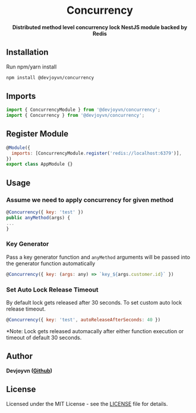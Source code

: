 <h1 align="center">Concurrency</h1>

<div align="center">
  <h4>Distributed method level concurrency lock NestJS module backed by Redis </h4>
</div>

## Installation

Run npm/yarn install

```bash
npm install @devjoyvn/concurrency
```

## Imports

```js
import { ConcurrencyModule } from '@devjoyvn/concurrency';
import { Concurrency } from '@devjoyvn/concurrency';
```

## Register Module

```js
@Module({
  imports: [ConcurrencyModule.register('redis://localhost:6379')],
})
export class AppModule {}
```

## Usage

### Assume we need to apply concurrency for given method

```js
@Concurrency({ key: 'test' })
public anyMethod(args) {
...
}
```

### Key Generator

Pass a key generator function and `anyMethod` arguments will be passed into the generator function automatically

```js
@Concurrency({ key: (args: any) => `key_${args.customer.id}` })
```

### Set Auto Lock Release Timeout

By default lock gets released after 30 seconds. To set custom auto lock release timeout.

```js
@Concurrency({ key: 'test', autoReleaseAfterSeconds: 40 })
```

\*Note: Lock gets released automacally after either function execution or timeout of default 30 seconds.

## Author

**Devjoyvn ([Github](https://github.com/devjoyvn/))**

## License

Licensed under the MIT License - see the [LICENSE](LICENSE) file for details.
